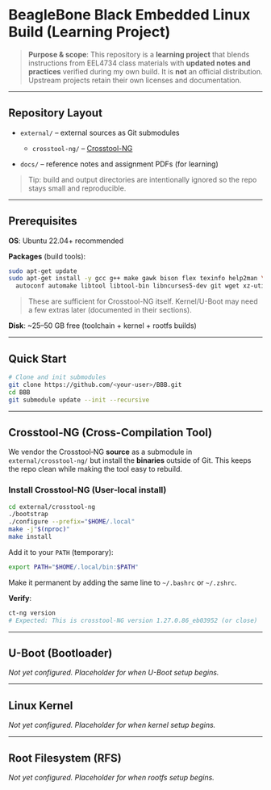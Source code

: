 # BeagleBone Black Embedded Linux Build (Learning Project)

> **Purpose & scope**: This repository is a **learning project** that blends instructions from EEL4734 class materials with **updated notes and practices** verified during my own build. It is **not** an official distribution. Upstream projects retain their own licenses and documentation.

---

## Repository Layout

* `external/` – external sources as Git submodules

  * `crosstool-ng/` – [Crosstool-NG](https://github.com/crosstool-ng/crosstool-ng)
* `docs/` – reference notes and assignment PDFs (for learning)

> Tip: build and output directories are intentionally ignored so the repo stays small and reproducible.

---

## Prerequisites

**OS**: Ubuntu 22.04+ recommended

**Packages** (build tools):

```bash
sudo apt-get update
sudo apt-get install -y gcc g++ make gawk bison flex texinfo help2man \
  autoconf automake libtool libtool-bin libncurses5-dev git wget xz-utils
```

> These are sufficient for Crosstool-NG itself. Kernel/U-Boot may need a few extras later (documented in their sections).

**Disk**: \~25–50 GB free (toolchain + kernel + rootfs builds)

---

## Quick Start

```bash
# Clone and init submodules
git clone https://github.com/<your-user>/BBB.git
cd BBB
git submodule update --init --recursive
```

---

## Crosstool-NG (Cross-Compilation Tool)

We vendor the Crosstool‑NG **source** as a submodule in `external/crosstool-ng/` but install the **binaries** outside of Git. This keeps the repo clean while making the tool easy to rebuild.

### Install Crosstool‑NG (User‑local install)

```bash
cd external/crosstool-ng
./bootstrap
./configure --prefix="$HOME/.local"
make -j"$(nproc)"
make install
```

Add it to your `PATH` (temporary):

```bash
export PATH="$HOME/.local/bin:$PATH"
```

Make it permanent by adding the same line to `~/.bashrc` or `~/.zshrc`.

**Verify**:

```bash
ct-ng version
# Expected: This is crosstool-NG version 1.27.0.86_eb03952 (or close)
```

---

## U-Boot (Bootloader)

*Not yet configured. Placeholder for when U-Boot setup begins.*

---

## Linux Kernel

*Not yet configured. Placeholder for when kernel setup begins.*

---

## Root Filesystem (RFS)

*Not yet configured. Placeholder for when rootfs setup begins.*
